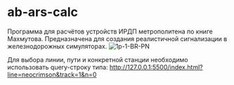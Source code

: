 # ab-ars-calc
Программа для расчётов устройств ИРДП метрополитена по книге Махмутова. Предназначена для создания реалистичной сигнализации в железнодорожных симуляторах.
![1p-1-BR-PN](https://github.com/user-attachments/assets/2ef4f32e-041a-4a8c-b8d2-a741b7776ad8)

Для выбора линии, пути и конкретной станции необходимо использовать query-строку типа:
http://127.0.0.1:5500/index.html?line=neocrimson&track=1&n=0
